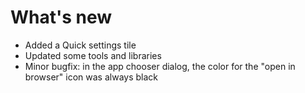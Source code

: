 # What's new

- Added a Quick settings tile
- Updated some tools and libraries
- Minor bugfix: in the app chooser dialog, the color for the "open in browser" icon was always black
